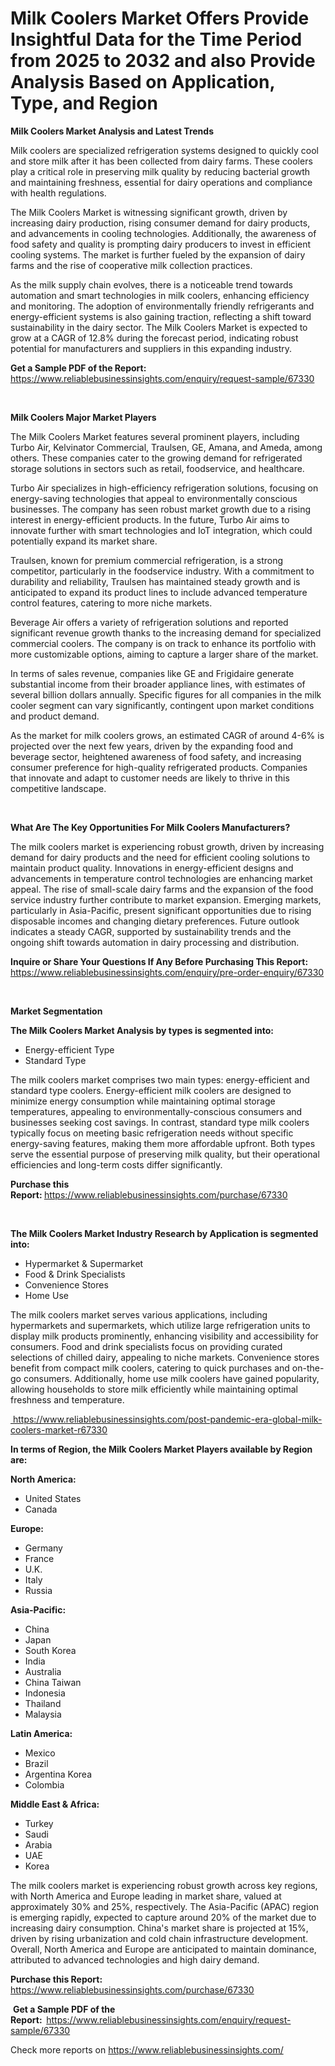 <p><h1>Milk Coolers Market Offers Provide Insightful Data for the Time Period from 2025 to 2032 and also Provide Analysis Based on Application, Type, and Region</h1></p><p><strong>Milk Coolers Market Analysis and Latest Trends</strong></p>
<p><p>Milk coolers are specialized refrigeration systems designed to quickly cool and store milk after it has been collected from dairy farms. These coolers play a critical role in preserving milk quality by reducing bacterial growth and maintaining freshness, essential for dairy operations and compliance with health regulations.</p><p>The Milk Coolers Market is witnessing significant growth, driven by increasing dairy production, rising consumer demand for dairy products, and advancements in cooling technologies. Additionally, the awareness of food safety and quality is prompting dairy producers to invest in efficient cooling systems. The market is further fueled by the expansion of dairy farms and the rise of cooperative milk collection practices.</p><p>As the milk supply chain evolves, there is a noticeable trend towards automation and smart technologies in milk coolers, enhancing efficiency and monitoring. The adoption of environmentally friendly refrigerants and energy-efficient systems is also gaining traction, reflecting a shift toward sustainability in the dairy sector. The Milk Coolers Market is expected to grow at a CAGR of 12.8% during the forecast period, indicating robust potential for manufacturers and suppliers in this expanding industry.</p></p>
<p><strong>Get a Sample PDF of the Report:&nbsp;</strong> <a href="https://www.reliablebusinessinsights.com/enquiry/request-sample/67330?utm_campaign=2736&utm_medium=2&utm_source=Github&utm_content=ia&utm_term=23022025&utm_id=milk-coolers">https://www.reliablebusinessinsights.com/enquiry/request-sample/67330</a></p>
<p>&nbsp;</p>
<p><strong>Milk Coolers Major Market Players</strong></p>
<p><p>The Milk Coolers Market features several prominent players, including Turbo Air, Kelvinator Commercial, Traulsen, GE, Amana, and Ameda, among others. These companies cater to the growing demand for refrigerated storage solutions in sectors such as retail, foodservice, and healthcare.</p><p>Turbo Air specializes in high-efficiency refrigeration solutions, focusing on energy-saving technologies that appeal to environmentally conscious businesses. The company has seen robust market growth due to a rising interest in energy-efficient products. In the future, Turbo Air aims to innovate further with smart technologies and IoT integration, which could potentially expand its market share.</p><p>Traulsen, known for premium commercial refrigeration, is a strong competitor, particularly in the foodservice industry. With a commitment to durability and reliability, Traulsen has maintained steady growth and is anticipated to expand its product lines to include advanced temperature control features, catering to more niche markets.</p><p>Beverage Air offers a variety of refrigeration solutions and reported significant revenue growth thanks to the increasing demand for specialized commercial coolers. The company is on track to enhance its portfolio with more customizable options, aiming to capture a larger share of the market.</p><p>In terms of sales revenue, companies like GE and Frigidaire generate substantial income from their broader appliance lines, with estimates of several billion dollars annually. Specific figures for all companies in the milk cooler segment can vary significantly, contingent upon market conditions and product demand.</p><p>As the market for milk coolers grows, an estimated CAGR of around 4-6% is projected over the next few years, driven by the expanding food and beverage sector, heightened awareness of food safety, and increasing consumer preference for high-quality refrigerated products. Companies that innovate and adapt to customer needs are likely to thrive in this competitive landscape.</p></p>
<p>&nbsp;</p>
<p><strong>What Are The Key Opportunities For Milk Coolers Manufacturers?</strong></p>
<p><p>The milk coolers market is experiencing robust growth, driven by increasing demand for dairy products and the need for efficient cooling solutions to maintain product quality. Innovations in energy-efficient designs and advancements in temperature control technologies are enhancing market appeal. The rise of small-scale dairy farms and the expansion of the food service industry further contribute to market expansion. Emerging markets, particularly in Asia-Pacific, present significant opportunities due to rising disposable incomes and changing dietary preferences. Future outlook indicates a steady CAGR, supported by sustainability trends and the ongoing shift towards automation in dairy processing and distribution.</p></p>
<p><strong>Inquire or Share Your Questions If Any Before Purchasing This Report:</strong> <a href="https://www.reliablebusinessinsights.com/enquiry/pre-order-enquiry/67330?utm_campaign=2736&utm_medium=2&utm_source=Github&utm_content=ia&utm_term=23022025&utm_id=milk-coolers">https://www.reliablebusinessinsights.com/enquiry/pre-order-enquiry/67330</a></p>
<p>&nbsp;</p>
<p><strong>Market Segmentation</strong></p>
<p><strong>The Milk Coolers Market Analysis by types is segmented into:</strong></p>
<p><ul><li>Energy-efficient Type</li><li>Standard Type</li></ul></p>
<p><p>The milk coolers market comprises two main types: energy-efficient and standard type coolers. Energy-efficient milk coolers are designed to minimize energy consumption while maintaining optimal storage temperatures, appealing to environmentally-conscious consumers and businesses seeking cost savings. In contrast, standard type milk coolers typically focus on meeting basic refrigeration needs without specific energy-saving features, making them more affordable upfront. Both types serve the essential purpose of preserving milk quality, but their operational efficiencies and long-term costs differ significantly.</p></p>
<p><strong>Purchase this Report:&nbsp;</strong><a href="https://www.reliablebusinessinsights.com/purchase/67330?utm_campaign=2736&utm_medium=2&utm_source=Github&utm_content=ia&utm_term=23022025&utm_id=milk-coolers">https://www.reliablebusinessinsights.com/purchase/67330</a></p>
<p>&nbsp;</p>
<p><strong>The Milk Coolers Market Industry Research by Application is segmented into:</strong></p>
<p><ul><li>Hypermarket & Supermarket</li><li>Food & Drink Specialists</li><li>Convenience Stores</li><li>Home Use</li></ul></p>
<p><p>The milk coolers market serves various applications, including hypermarkets and supermarkets, which utilize large refrigeration units to display milk products prominently, enhancing visibility and accessibility for consumers. Food and drink specialists focus on providing curated selections of chilled dairy, appealing to niche markets. Convenience stores benefit from compact milk coolers, catering to quick purchases and on-the-go consumers. Additionally, home use milk coolers have gained popularity, allowing households to store milk efficiently while maintaining optimal freshness and temperature.</p></p>
<p><a href="https://www.reliablebusinessinsights.com/post-pandemic-era-global-milk-coolers-market-r67330?utm_campaign=2736&utm_medium=2&utm_source=Github&utm_content=ia&utm_term=23022025&utm_id=milk-coolers">&nbsp;https://www.reliablebusinessinsights.com/post-pandemic-era-global-milk-coolers-market-r67330</a></p>
<p><strong>In terms of Region, the Milk Coolers Market Players available by Region are:</strong></p>
<p>
    <p> <strong> North America: </strong>
        <ul>
            <li>United States</li>
            <li>Canada</li>
        </ul>
        </p> 
    <p> <strong> Europe: </strong>
        <ul>
            <li>Germany</li>
            <li>France</li>
            <li>U.K.</li>
            <li>Italy</li>
            <li>Russia</li>
        </ul>
        </p> 
    <p> <strong> Asia-Pacific: </strong>
        <ul>
            <li>China</li>
            <li>Japan</li>
            <li>South Korea</li>
            <li>India</li>
            <li>Australia</li>
            <li>China Taiwan</li>
            <li>Indonesia</li>
            <li>Thailand</li>
            <li>Malaysia</li>
        </ul>
        </p> 
    <p> <strong> Latin America: </strong>
        <ul>
            <li>Mexico</li>
            <li>Brazil</li>
            <li>Argentina Korea</li>
            <li>Colombia</li>
        </ul>
        </p> 
    <p> <strong> Middle East & Africa: </strong>
        <ul>
            <li>Turkey</li>
            <li>Saudi</li>
            <li>Arabia</li>
            <li>UAE</li>
            <li>Korea</li>
        </ul>
    </p>
    </p>
<p><p>The milk coolers market is experiencing robust growth across key regions, with North America and Europe leading in market share, valued at approximately 30% and 25%, respectively. The Asia-Pacific (APAC) region is emerging rapidly, expected to capture around 20% of the market due to increasing dairy consumption. China's market share is projected at 15%, driven by rising urbanization and cold chain infrastructure development. Overall, North America and Europe are anticipated to maintain dominance, attributed to advanced technologies and high dairy demand.</p></p>
<p><strong>Purchase this Report: </strong><a href="https://www.reliablebusinessinsights.com/purchase/67330?utm_campaign=2736&utm_medium=2&utm_source=Github&utm_content=ia&utm_term=23022025&utm_id=milk-coolers">https://www.reliablebusinessinsights.com/purchase/67330</a></p>
<p>&nbsp;<strong>Get a Sample PDF of the Report:&nbsp;&nbsp;</strong><a href="https://www.reliablebusinessinsights.com/enquiry/request-sample/67330?utm_campaign=2736&utm_medium=2&utm_source=Github&utm_content=ia&utm_term=23022025&utm_id=milk-coolers">https://www.reliablebusinessinsights.com/enquiry/request-sample/67330</a></p>
<p><strong></strong></p>
<p>Check more reports on <a href="https://www.reliablebusinessinsights.com/?utm_campaign=2736&utm_medium=2&utm_source=Github&utm_content=ia&utm_term=23022025&utm_id=milk-coolers">https://www.reliablebusinessinsights.com/</a></p>